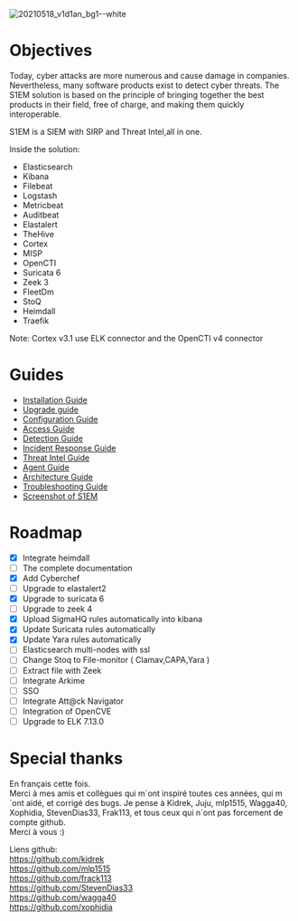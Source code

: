 
![20210518_v1d1an_bg1--white](https://user-images.githubusercontent.com/18678787/119020235-49428680-b99e-11eb-8621-935a62b966e1.png)

# Objectives
Today, cyber attacks are more numerous and cause damage in companies. Nevertheless, many software products exist to detect cyber threats. The S1EM solution is based on the principle of bringing together the best products in their field, free of charge, and making them quickly interoperable.

S1EM is a SIEM with SIRP and Threat Intel,all in one.

Inside the solution:

* Elasticsearch
* Kibana
* Filebeat
* Logstash
* Metricbeat
* Auditbeat
* Elastalert
* TheHive
* Cortex
* MISP
* OpenCTI 
* Suricata 6
* Zeek 3
* FleetDm
* StoQ
* Heimdall
* Traefik

Note: Cortex v3.1 use ELK connector and the OpenCTI v4 connector


# Guides
- [Installation Guide](https://github.com/V1D1AN/S1EM/wiki/Installation-Guide)
- [Upgrade guide](https://github.com/V1D1AN/S1EM/wiki/Upgrade-guide)
- [Configuration Guide](https://github.com/V1D1AN/S1EM/wiki/Configuration-guide)
- [Access Guide](https://github.com/V1D1AN/S1EM/wiki/Access-guide)
- [Detection Guide](https://github.com/V1D1AN/S1EM/wiki/Detection-guide)
- [Incident Response Guide](https://github.com/V1D1AN/S1EM/wiki/Incident-response-guide)
- [Threat Intel Guide](https://github.com/V1D1AN/S1EM/wiki/Threat-intel-guide)
- [Agent Guide](https://github.com/V1D1AN/S1EM/wiki/agent-guide)
- [Architecture Guide](https://github.com/V1D1AN/S1EM/wiki/Architecture-guide)
- [Troubleshooting Guide](https://github.com/V1D1AN/S1EM/wiki/Troubleshooting-guide)
- [Screenshot of S1EM](https://github.com/V1D1AN/S1EM/wiki/Screenshot-of-S1EM)


# Roadmap

- [x] Integrate heimdall
- [ ] The complete documentation
- [x] Add Cyberchef
- [ ] Upgrade to elastalert2
- [x] Upgrade to suricata 6
- [ ] Upgrade to zeek 4
- [x] Upload SigmaHQ rules automatically into kibana
- [x] Update Suricata rules automatically
- [x] Update Yara rules automatically
- [ ] Elasticsearch multi-nodes with ssl
- [ ] Change Stoq to File-monitor ( Clamav,CAPA,Yara )
- [ ] Extract file with Zeek
- [ ] Integrate Arkime
- [ ] SSO
- [ ] Integrate Att@ck Navigator
- [ ] Integration of OpenCVE
- [ ] Upgrade to ELK 7.13.0

# Special thanks
En français cette fois. <br />
Merci à mes amis et collègues qui m´ont inspiré toutes ces années, qui m´ont aidé, et corrigé des bugs.
Je pense à Kidrek, Juju, mlp1515, Wagga40, Xophidia, StevenDias33, Frak113, et tous ceux qui n´ont pas forcement de compte github. <br />
Merci à vous :)

Liens github: <br />
https://github.com/kidrek <br />
https://github.com/mlp1515 <br />
https://github.com/frack113 <br />
https://github.com/StevenDias33 <br />
https://github.com/wagga40 <br />
https://github.com/xophidia <br />
